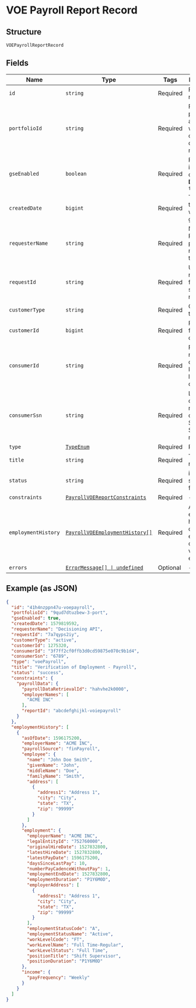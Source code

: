
# VOE Payroll Report Record

## Structure

`VOEPayrollReportRecord`

## Fields

| Name | Type | Tags | Description |
|  --- | --- | --- | --- |
| `id` | `string` | Required | Finicity's report ID |
| `portfolioId` | `string` | Required | Finicity’s portfolio ID associated with the consumer on the report. |
| `gseEnabled` | `boolean` | Required | Finicity internal use only<br>**Default**: `true` |
| `createdDate` | `bigint` | Required | The date the report was generated |
| `requesterName` | `string` | Required | Name of Finicity partner requesting the report |
| `requestId` | `string` | Required | Unique requestId for this specific call request |
| `customerType` | `string` | Required | Customer type |
| `customerId` | `bigint` | Required | Finicity ID for the customer |
| `consumerId` | `string` | Required | Finicity report consumer ID (max length 32 characters) |
| `consumerSsn` | `string` | Required | Last 4 digits of the report consumer’s Social Security number |
| `type` | [`TypeEnum`](../../doc/models/type-enum.md) | Required | Report type |
| `title` | `string` | Required | Title of the report |
| `status` | `string` | Required | inProgress, success, or failure |
| `constraints` | [`PayrollVOEReportConstraints`](../../doc/models/payroll-voe-report-constraints.md) | Required | - |
| `employmentHistory` | [`PayrollVOEEmploymentHistory[]`](../../doc/models/payroll-voe-employment-history.md) | Required | An array of employment histories, one for each of the consumer's verified employers. |
| `errors` | [`ErrorMessage[] \| undefined`](../../doc/models/error-message.md) | Optional | - |

## Example (as JSON)

```json
{
  "id": "41h4nzppn47u-voepayroll",
  "portfolioId": "9qud7dtuzbew-3-port",
  "gseEnabled": true,
  "createdDate": 1579819592,
  "requesterName": "Decisioning API",
  "requestId": "7a7qyps2iy",
  "customerType": "active",
  "customerId": 1275320,
  "consumerId": "3f7ff2cf0ffb3d0cd59875e070c9b1d4",
  "consumerSsn": "6789",
  "type": "voePayroll",
  "title": "Verification of Employment - Payroll",
  "status": "success",
  "constraints": {
    "payrollData": {
      "payrollDataRetrievalId": "hahvhe2k0000",
      "employerNames": [
        "ACME INC"
      ],
      "reportId": "abcdefghijkl-voiepayroll"
    }
  },
  "employmentHistory": [
    {
      "asOfDate": 1596175200,
      "employerName": "ACME INC",
      "payrollSource": "finPayroll",
      "employee": {
        "name": "John Doe Smith",
        "givenName": "John",
        "middleName": "Doe",
        "familyName": "Smith",
        "address": [
          {
            "address1": "Address 1",
            "city": "City",
            "state": "TX",
            "zip": "99999"
          }
        ]
      },
      "employment": {
        "employerName": "ACME INC",
        "legalEntityId": "752760000",
        "originalHireDate": 1527832800,
        "latestHireDate": 1527832800,
        "latestPayDate": 1596175200,
        "daysSinceLastPay": 10,
        "numberPayCadenceWithoutPay": 1,
        "employmentEndDate": 1527832800,
        "employmentDuration": "P1Y6M0D",
        "employerAddress": [
          {
            "address1": "Address 1",
            "city": "City",
            "state": "TX",
            "zip": "99999"
          }
        ],
        "employmentStatusCode": "A",
        "employmentStatusName": "Active",
        "workLevelCode": "FT",
        "workLevelName": "Full Time-Regular",
        "workLevelStatus": "Full Time",
        "positionTitle": "Shift Supervisor",
        "positionDuration": "P1Y6M0D"
      },
      "income": {
        "payFrequency": "Weekly"
      }
    }
  ]
}
```

